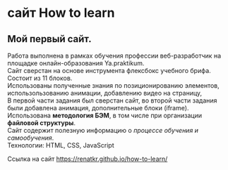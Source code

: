 # сайт How to learn #
## Мой первый сайт. ##
Работа выполнена в рамках обучения профессии веб-разработчик на площадке онлайн-образования Ya.praktikum.  
Сайт сверстан на основе инструмента флексбокс учебного брифа. Состоит из 11 блоков.  
Использованы полученные знания по позиционированию элементов, использользованию анимации, добавлению видео на страницу,   
В первой части задания был сверстан сайт, во второй части задания были добавлена анимация, дополнительные блоки (iframe).  
Использована **методология БЭМ**, в том числе при организации **файловой структуры**.  
Сайт содержит полезную информацию о *процессе обучения и самообучения*.  
Технологии: HTML, CSS, JavaScript


Ссылка на сайт https://renatkr.github.io/how-to-learn/
